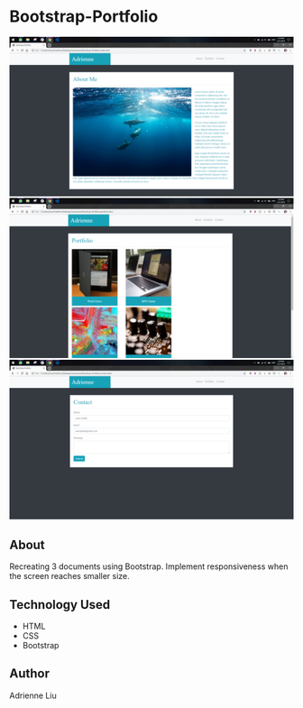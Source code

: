 # Bootstrap-Portfolio


![Screenshot of About Page](asset/about-screenshot.png)
![Screenshot of Portfolio Page](asset/portfolio-screenshot.png)
![Screenshot of Contact Page](asset/contact-screenshot.png)

## About ##
Recreating 3 documents using Bootstrap. Implement responsiveness when the screen reaches smaller size. 

## Technology Used ##
* HTML
* CSS
* Bootstrap 

## Author ##
Adrienne Liu
